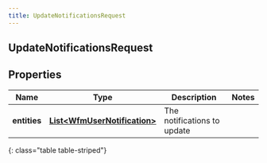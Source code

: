```yaml
---
title: UpdateNotificationsRequest
---
```


## UpdateNotificationsRequest

## Properties

| Name         | Type                                                                               | Description                 | Notes |
| ------------ | ---------------------------------------------------------------------------------- | --------------------------- | ----- |
| **entities** | <!----><!---->[**List&lt;WfmUserNotification&gt;**](WfmUserNotification.md)<!----> | The notifications to update |       |

{: class="table table-striped"}
